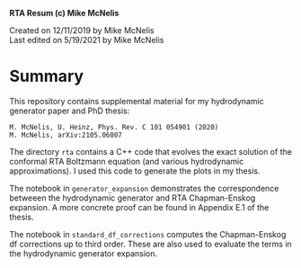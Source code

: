 **RTA Resum (c) Mike McNelis** 

Created on 12/11/2019 by Mike McNelis \
Last edited on 5/19/2021 by Mike McNelis

# Summary

This repository contains supplemental material for my hydrodynamic generator paper and PhD thesis:

	M. McNelis, U. Heinz, Phys. Rev. C 101 054901 (2020)
	M. McNelis, arXiv:2105.06007

The directory `rta` contains a C++ code that evolves the exact solution of the conformal RTA Boltzmann equation (and various hydrodynamic approximations). I used this code to generate the plots in my thesis. 

The notebook in `generator_expansion` demonstrates the correspondence betweeen the hydrodynamic generator and RTA Chapman-Enskog expansion. A more concrete proof can be found in Appendix E.1 of the thesis.  

The notebook in `standard_df_corrections` computes the Chapman-Enskog df corrections up to third order. These are also used to evaluate the terms in the hydrodynamic generator expansion.


